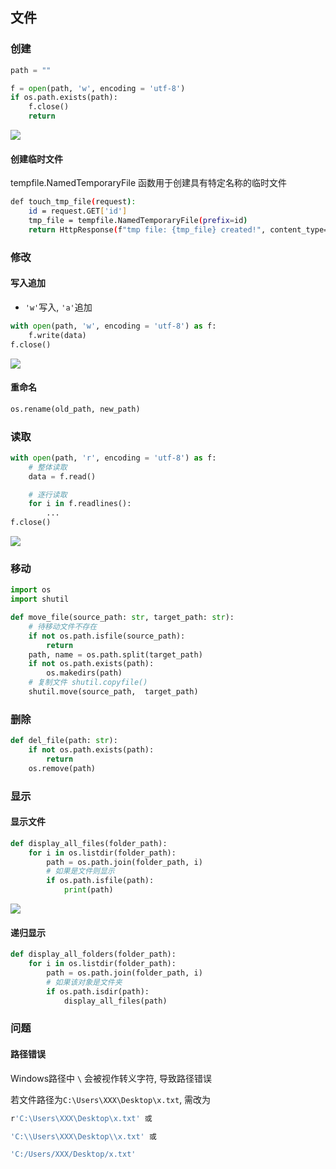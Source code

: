 <!--
 * @Description: 
 * @Version: 1.0
 * @Author: DaLao
 * @Email: dalao_li@163.com
 * @Date: 2021-09-24 20:37:24
 * @LastEditors: DaLao
 * @LastEditTime: 2022-07-02 22:46:16
-->

## 文件


### 


### 创建


```py
path = ""

f = open(path, 'w', encoding = 'utf-8')
if os.path.exists(path):
    f.close()
    return
```

![](https://cdn.hurra.ltd/img/20211225130907.png)



#### 创建临时文件


tempfile.NamedTemporaryFile 函数用于创建具有特定名称的临时文件

```sh
def touch_tmp_file(request):
    id = request.GET['id']
    tmp_file = tempfile.NamedTemporaryFile(prefix=id)
    return HttpResponse(f"tmp file: {tmp_file} created!", content_type='text/plain')
```



### 修改


#### 写入追加

- `'w'`写入, `'a'`追加

```py
with open(path, 'w', encoding = 'utf-8') as f:
    f.write(data)
f.close()
```

![](https://cdn.hurra.ltd/img/20211225132548.png)


#### 重命名
  
```py
os.rename(old_path, new_path)
```


### 读取


```py
with open(path, 'r', encoding = 'utf-8') as f:
    # 整体读取
    data = f.read()

    # 逐行读取
    for i in f.readlines():
        ...
f.close()
```

![](https://cdn.hurra.ltd/img/20211225142026.png)



### 移动


```py
import os
import shutil

def move_file(source_path: str, target_path: str):
    # 待移动文件不存在
    if not os.path.isfile(source_path):
        return
    path, name = os.path.split(target_path)
    if not os.path.exists(path):
        os.makedirs(path)
    # 复制文件 shutil.copyfile() 
    shutil.move(source_path,  target_path)
```



### 删除


```py
def del_file(path: str):
    if not os.path.exists(path):
        return
    os.remove(path)
```



### 显示


#### 显示文件


```py
def display_all_files(folder_path):
    for i in os.listdir(folder_path):
        path = os.path.join(folder_path, i)
        # 如果是文件则显示
        if os.path.isfile(path):
            print(path)
```

![](https://cdn.hurra.ltd/img/20211225150924.png)



#### 递归显示


```py
def display_all_folders(folder_path):
    for i in os.listdir(folder_path):
        path = os.path.join(folder_path, i)
        # 如果该对象是文件夹
        if os.path.isdir(path):
            display_all_files(path)
```


### 问题


#### 路径错误

Windows路径中 `\` 会被视作转义字符, 导致路径错误

若文件路径为`C:\Users\XXX\Desktop\x.txt`, 需改为


```sh
r'C:\Users\XXX\Desktop\x.txt' 或

'C:\\Users\XXX\Desktop\\x.txt' 或

'C:/Users/XXX/Desktop/x.txt'
```